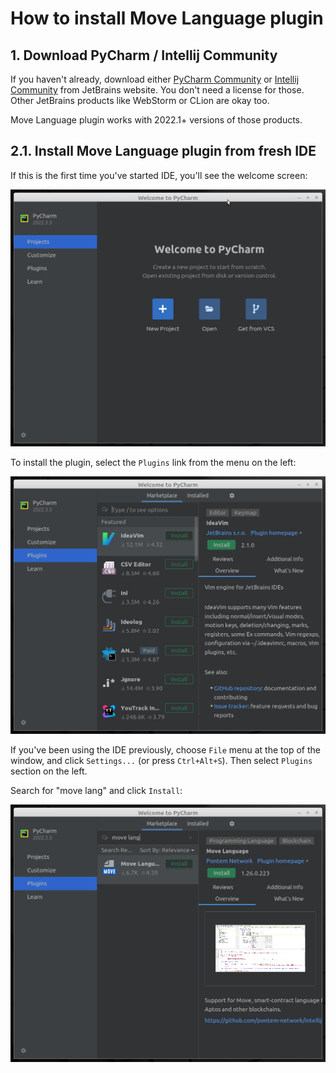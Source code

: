 # How to install Move Language plugin

## 1. Download PyCharm / Intellij Community

If you haven't already, download either [PyCharm Community](https://www.jetbrains.com/pycharm/download/#section=windows) 
or [Intellij Community](https://www.jetbrains.com/idea/download/#section=windows) from JetBrains website. 
You don't need a license for those. Other JetBrains products like WebStorm or CLion are okay too. 

Move Language plugin works with 2022.1+ versions of those products. 

## 2.1. Install Move Language plugin from fresh IDE

If this is the first time you've started IDE, you'll see the welcome screen: 

![welcome_screem](./static/pycharm_welcome_screen.png)

To install the plugin, select the `Plugins` link from the menu on the left:

![plugins](./static/pycharm_welcome_plugins.png)

If you've been using the IDE previously, choose `File` menu at the top of the window, 
and click `Settings...` (or press `Ctrl+Alt+S`). Then select `Plugins` section on the left. 

Search for "move lang" and click `Install`: 

![move_lang](./static/pycharm_move_lang.png)
